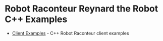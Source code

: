 # Robot Raconteur Reynard the Robot C++ Examples

- [Client Examples](client) - C++ Robot Raconteur client examples
